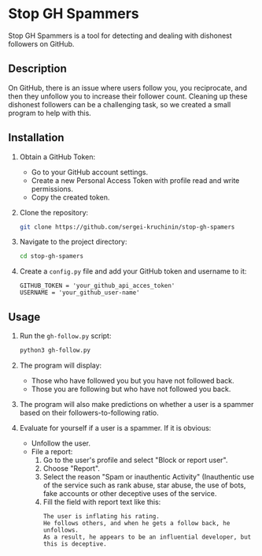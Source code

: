 # Stop GH Spammers

Stop GH Spammers is a tool for detecting and dealing with dishonest followers on GitHub.

## Description

On GitHub, there is an issue where users follow you, you reciprocate, and then they unfollow you to increase their follower count. Cleaning up these dishonest followers can be a challenging task, so we created a small program to help with this.

## Installation

1. Obtain a GitHub Token:
    - Go to your GitHub account settings.
    - Create a new Personal Access Token with profile read and write permissions.
    - Copy the created token.

2. Clone the repository:
    ```sh
    git clone https://github.com/sergei-kruchinin/stop-gh-spamers
    ```

3. Navigate to the project directory:
    ```sh
    cd stop-gh-spamers
    ```

4. Create a `config.py` file and add your GitHub token and username to it:
    ```env
    GITHUB_TOKEN = 'your_github_api_acces_token'
    USERNAME = 'your_github_user-name'
    ```

## Usage

1. Run the `gh-follow.py` script:
    ```sh
    python3 gh-follow.py
    ```

2. The program will display:
    - Those who have followed you but you have not followed back.
    - Those you are following but who have not followed you back.
   
3. The program will also make predictions on whether a user is a spammer based on their followers-to-following ratio.

4. Evaluate for yourself if a user is a spammer. If it is obvious:
   - Unfollow the user.
   - File a report:
     1. Go to the user's profile and select "Block or report user".
     2. Choose "Report".
     3. Select the reason "Spam or inauthentic Activity" (Inauthentic use of the service such as rank abuse, star abuse, the use of bots, fake accounts or other deceptive uses of the service.
     5. Fill the field with report text like this:
        ```plaintext
        The user is inflating his rating.
        He follows others, and when he gets a follow back, he unfollows.
        As a result, he appears to be an influential developer, but this is deceptive.
        ```
